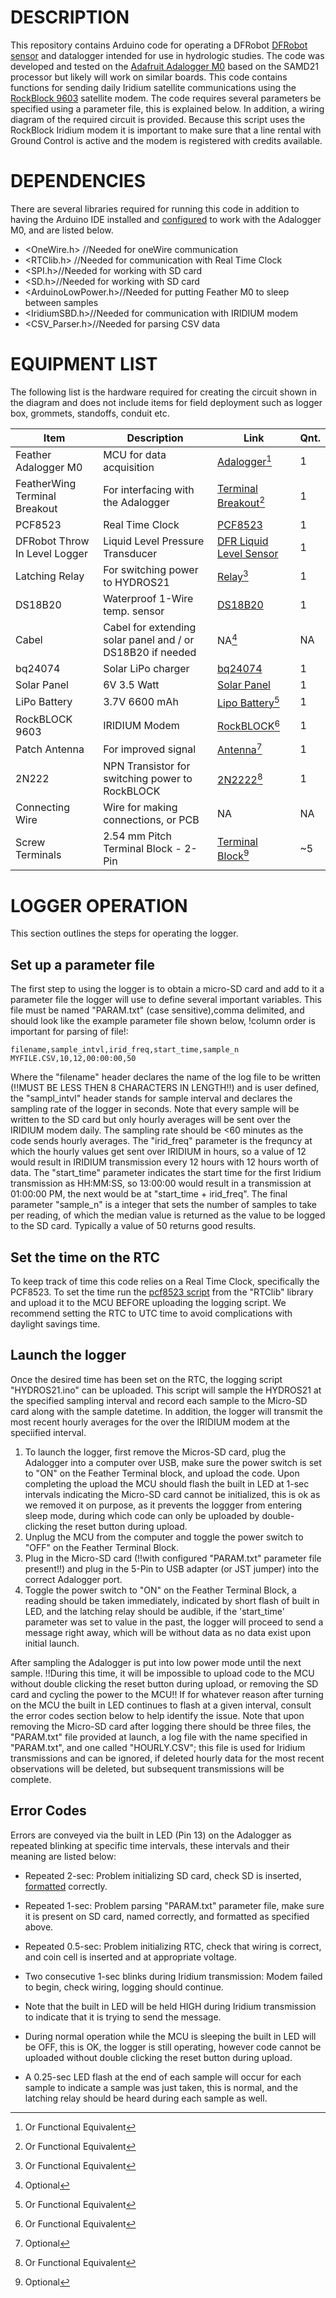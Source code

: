 # DESCRIPTION
This repository contains Arduino code for operating a DFRobot [DFRobot sensor](https://wiki.dfrobot.com/Throw-in_Type_Liquid_Level_Transmitter_SKU_KIT0139) 
and datalogger intended for use in hydrologic studies. The code was developed and tested on the 
[Adafruit Adalogger M0](https://www.adafruit.com/product/2796) based on the SAMD21 processor but likely will work on similar boards. This code contains functions for sending daily 
Iridium satellite communications using the [RockBlock 9603](https://www.iridium.com/products/rock-seven-rockblock-9603/) satellite modem. The code requires several 
parameters be specified using a parameter file, this is explained below. In addition, a wiring diagram of the required circuit is provided. 
Because this script uses the RockBlock Iridium modem it is important to make sure that a line rental with Ground Control is active and the modem is registered with credits available.  

# DEPENDENCIES 
There are several libraries required for running this code in addition to having the Arduino IDE installed and [configured](https://learn.adafruit.com/adafruit-feather-m0-adalogger/setup)
to work with the Adalogger M0, and are listed below.

- <OneWire.h> //Needed for oneWire communication 
- <RTClib.h> //Needed for communication with Real Time Clock
- <SPI.h>//Needed for working with SD card
- <SD.h>//Needed for working with SD card
- <ArduinoLowPower.h>//Needed for putting Feather M0 to sleep between samples
- <IridiumSBD.h>//Needed for communication with IRIDIUM modem 
- <CSV_Parser.h>//Needed for parsing CSV data

# EQUIPMENT LIST
The following list is the hardware required for creating the circuit shown in the diagram and does not include items for field deployment such as logger box, grommets, standoffs,
conduit etc.


| Item | Description | Link | Qnt. |
| -------- | -------- | -------- | -------- |
| Feather Adalogger M0 | MCU for data acquisition | [Adalogger](https://www.adafruit.com/product/2796)[^2] | 1 |
| FeatherWing Terminal Breakout | For interfacing with the Adalogger | [Terminal Breakout](https://www.adafruit.com/product/2926)[^2] | 1 |
| PCF8523 | Real Time Clock | [PCF8523](https://www.adafruit.com/product/3295) | 1 |
| DFRobot Throw In Level Logger | Liquid Level Pressure Transducer | [DFR Liquid Level Sensor](https://wiki.dfrobot.com/Throw-in_Type_Liquid_Level_Transmitter_SKU_KIT0139) | 1 |
| Latching Relay | For switching power to HYDROS21 | [Relay](https://www.adafruit.com/product/2923)[^2] | 1 |
| DS18B20 | Waterproof 1-Wire temp. sensor | [DS18B20](https://www.adafruit.com/product/381) | 1 |
| Cabel | Cabel for extending solar panel and / or  DS18B20 if needed | NA[^1] | NA |
| bq24074 | Solar LiPo charger | [bq24074](https://www.adafruit.com/product/4755) | 1 | 
| Solar Panel | 6V 3.5 Watt | [Solar Panel](https://www.adafruit.com/product/500) | 1 |
| LiPo Battery | 3.7V 6600 mAh | [Lipo Battery](https://www.adafruit.com/product/353)[^2] | 1 |
| RockBLOCK 9603 | IRIDIUM Modem | [RockBLOCK](https://www.iridium.com/products/rock-seven-rockblock-9603/)[^2] | 1 |
| Patch Antenna | For improved signal | [Antenna](https://www.sparkfun.com/products/14580)[^1] | 1 |
| 2N222 | NPN Transistor for switching power to RockBLOCK | [2N2222](https://www.adafruit.com/product/756)[^2] | 1 | 
| Connecting Wire | Wire for making connections, or PCB | NA | NA |
| Screw Terminals | 2.54 mm Pitch Terminal Block - 2-Pin | [Terminal Block](https://www.adafruit.com/product/2138)[^1] | ~5 |

[^1]: Optional 
[^2]: Or Functional Equivalent


# LOGGER OPERATION
This section outlines the steps for operating the logger.

## Set up a parameter file
The first step to using the logger is to obtain a micro-SD card and add to it a parameter file the logger will use to define several important variables. This file must be 
named "PARAM.txt" (case sensitive),comma delimited, and should look like the example parameter file shown below, !column order is important for parsing of file!:

```
filename,sample_intvl,irid_freq,start_time,sample_n
MYFILE.CSV,10,12,00:00:00,50
```

Where the "filename" header declares the name of the log file to be written (!!MUST BE LESS THEN 8 CHARACTERS IN LENGTH!!) and is user defined, the "sampl_intvl" header stands 
for sample interval and declares the sampling rate of the logger in seconds. Note that every sample will be written to the SD card but only hourly averages will be sent over 
the IRIDIUM modem daily. The sampling rate should be <60 minutes as the code sends hourly averages. The "irid_freq" parameter is the frequncy at which the hourly values get 
sent over IRIDIUM in hours, so a value of 12 would result in IRIDIUM transmission every 12 hours with 12 hours worth of data. The "start_time" parameter indicates the start 
time for the first Iridium transmission as HH:MM:SS, so 13:00:00 would result in a transmission at 01:00:00 PM, the next would be at "start_time + irid_freq". The final parameter 
"sample_n" is a integer that sets the number of samples to take per reading, of which the median value is returned as the value to be logged to the SD card. Typically a value of 
50 returns good results. 

## Set the time on the RTC
To keep track of time this code relies on a Real Time Clock, specifically the PCF8523. To set the time run the [pcf8523 script](https://learn.adafruit.com/adafruit-pcf8523-real-time-clock/rtc-with-arduino) 
from the "RTClib" library and upload it to the MCU BEFORE uploading the logging script. We recommend setting the RTC to UTC time to avoid complications with daylight savings time. 

## Launch the logger
Once the desired time has been set on the RTC, the logging script "HYDROS21.ino" can be uploaded. This script will sample the HYDROS21 at the specified sampling interval and record 
each sample to the Micro-SD card along with the sample datetime. In addition, the logger will transmit the most recent hourly averages for the over the IRIDIUM modem at the speciified 
interval. 

1. To launch the logger, first remove the Micros-SD card, plug the Adalogger into a computer over USB, make sure the power switch is set to "ON" on the Feather Terminal block, 
and upload the code. Upon completing the upload the MCU should flash the built in LED at 1-sec intervals indicating the Micro-SD card cannot be initialized, this is ok as we 
removed it on purpose, as it prevents the loggger from entering sleep mode, during which code can only be uploaded by double-clicking the reset button during upload.
2. Unplug the MCU from the computer and toggle the power switch to "OFF" on the Feather Terminal Block.
3. Plug in the Micro-SD card (!!with configured "PARAM.txt" parameter file present!!) and plug in the 5-Pin to USB adapter (or JST jumper) into the correct Adalogger port.
4. Toggle the power switch to "ON" on the Feather Terminal Block, a reading should be taken immediately, indicated by short flash of built in LED, and the latching relay should be audible,
if the 'start_time' parameter was set to value in the past, the logger will proceed to send a message right away, which will be without data as no data exist upon initial launch.  

After sampling the Adalogger is put into low power mode until the next sample. !!During this time, it will be impossible to upload code to the MCU without double clicking the reset 
button during upload, or removing the SD card and cycling the power to the MCU!! If for whatever reason after turning on the MCU the built in LED continues to flash at a given interval, 
consult the error codes section below to help identify the issue. Note that upon removing the Micro-SD card after logging there should be three files, the "PARAM.txt" file provided at 
launch, a log file with the name specified in "PARAM.txt", and one called "HOURLY.CSV"; this file is used for Iridium transmissions and can be ignored, if deleted hourly data for the 
most recent observations will be deleted, but subsequent transmissions will be complete. 


## Error Codes
Errors are conveyed via the built in LED (Pin 13) on the Adalogger as repeated blinking at specific time intervals, these intervals and their meaning are listed below:

- Repeated 2-sec: Problem initializing SD card, check SD is inserted, [formatted](https://www.arduino.cc/reference/en/libraries/sd/) correctly. 
- Repeated 1-sec: Problem parsing "PARAM.txt" parameter file, make sure it is present on SD card, named correctly, and formatted as specified above. 
- Repeated 0.5-sec: Problem initializing RTC, check that wiring is correct, and coin cell is inserted and at appropriate voltage. 
- Two consecutive 1-sec blinks during Iridium transmission: Modem failed to begin, check wiring, logging should continue.  


- Note that the built in LED will be held HIGH during Iridium transmission to indicate that it is trying to send the message. 
- During normal operation while the MCU is sleeping the built in LED will be OFF, this is OK, the logger is still operating, however code cannot be uploaded without double clicking 
the reset button during upload.
- A 0.25-sec LED flash at the end of each sample will occur for each sample to indicate a sample was just taken, this is normal, and the latching relay should be heard during each 
sample as well.  
